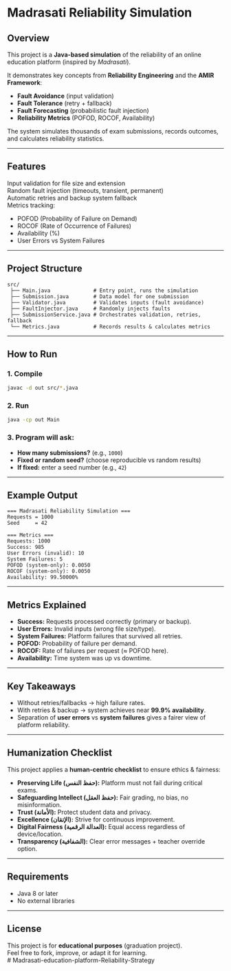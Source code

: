 #  Madrasati Reliability Simulation

##  Overview
This project is a **Java-based simulation** of the reliability of an online education platform (inspired by *Madrasati*).  

It demonstrates key concepts from **Reliability Engineering** and the **AMIR Framework**:
- **Fault Avoidance** (input validation)  
- **Fault Tolerance** (retry + fallback)  
- **Fault Forecasting** (probabilistic fault injection)  
- **Reliability Metrics** (POFOD, ROCOF, Availability)

The system simulates thousands of exam submissions, records outcomes, and calculates reliability statistics.

---

##  Features
 Input validation for file size and extension  
 Random fault injection (timeouts, transient, permanent)  
 Automatic retries and backup system fallback  
 Metrics tracking:
- POFOD (Probability of Failure on Demand)  
- ROCOF (Rate of Occurrence of Failures)  
- Availability (%)  
- User Errors vs System Failures  

---

##  Project Structure
```
src/
 ├── Main.java              # Entry point, runs the simulation
 ├── Submission.java        # Data model for one submission
 ├── Validator.java         # Validates inputs (fault avoidance)
 ├── FaultInjector.java     # Randomly injects faults
 ├── SubmissionService.java # Orchestrates validation, retries, fallback
 └── Metrics.java           # Records results & calculates metrics
```

---

##  How to Run
### 1. Compile
```bash
javac -d out src/*.java
```

### 2. Run
```bash
java -cp out Main
```

### 3. Program will ask:
- **How many submissions?** (e.g., `1000`)  
- **Fixed or random seed?** (choose reproducible vs random results)  
- **If fixed:** enter a seed number (e.g., `42`)  

---

##  Example Output
```
=== Madrasati Reliability Simulation ===
Requests = 1000
Seed     = 42

=== Metrics ===
Requests: 1000
Success: 985
User Errors (invalid): 10
System Failures: 5
POFOD (system-only): 0.0050
ROCOF (system-only): 0.0050
Availability: 99.50000%
```

---

##  Metrics Explained
- **Success:** Requests processed correctly (primary or backup).  
- **User Errors:** Invalid inputs (wrong file size/type).  
- **System Failures:** Platform failures that survived all retries.  
- **POFOD:** Probability of failure per demand.  
- **ROCOF:** Rate of failures per request (≈ POFOD here).  
- **Availability:** Time system was up vs downtime.  

---

##  Key Takeaways
- Without retries/fallbacks → high failure rates.  
- With retries & backup → system achieves near **99.9% availability**.  
- Separation of **user errors** vs **system failures** gives a fairer view of platform reliability.  

---

##  Humanization Checklist
This project applies a **human-centric checklist** to ensure ethics & fairness:

- **Preserving Life (حفظ النفس):** Platform must not fail during critical exams.  
- **Safeguarding Intellect (حفظ العقل):** Fair grading, no bias, no misinformation.  
- **Trust (الأمانة):** Protect student data and privacy.  
- **Excellence (الإتقان):** Strive for continuous improvement.  
- **Digital Fairness (العدالة الرقمية):** Equal access regardless of device/location.  
- **Transparency (الشفافية):** Clear error messages + teacher override option.  

---

##  Requirements
- Java 8 or later  
- No external libraries  

---

##  License
This project is for **educational purposes** (graduation project).  
Feel free to fork, improve, or adapt it for learning.  
#   M a d r a s a t i - e d u c a t i o n - p l a t f o r m - R e l i a b i l i t y - S t r a t e g y 
 
 

